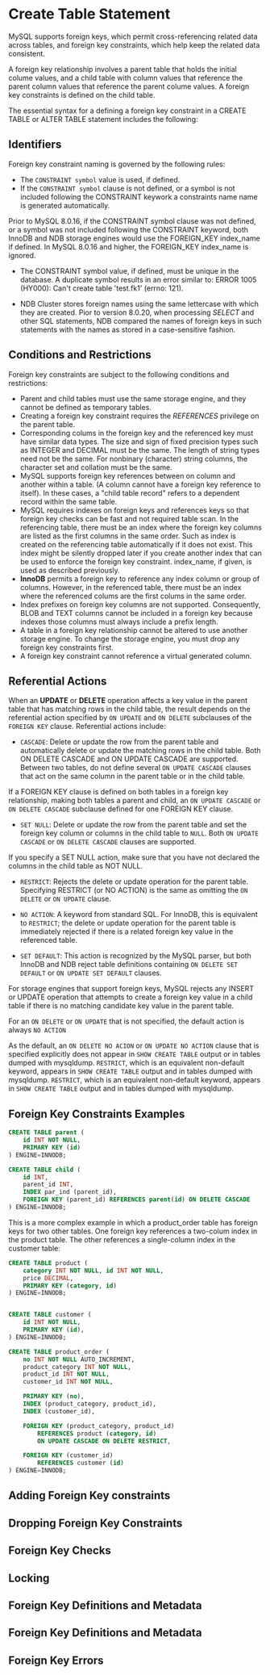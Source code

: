 # Create Table Statement

MySQL supports foreign keys, which permit cross-referencing related data across tables, and foreign key constraints, which help keep the related data consistent.

A foreign key relationship involves a parent table that holds the initial colume values, and a child table with column values that reference the parent column values that reference the parent colume values. A foreign key constraints is defined on the child table.

The essential syntax for a defining a foreign key constraint in a CREATE TABLE or ALTER TABLE statement includes the following:

## Identifiers

Foreign key constraint naming is governed by the following rules:

- The `CONSTRAINT symbol` value is used, if defined.
- If the `CONSTRAINT symbol` clause is not defined, or a symbol is not included following the CONSTRAINT keywork a constraints name name is generated automatically.

Prior to MySQL 8.0.16, if the CONSTRAINT symbol clause was not defined, or a symbol was not included following the CONSTRAINT keyword, both InnoDB and NDB storage engines would use the FOREIGN_KEY index_name if defined. In MySQL 8.0.16 and higher, the FOREIGN_KEY index_name is ignored.

- The CONSTRAINT symbol value, if defined, must be unique in the database. A duplicate symbol results in an error similar to: ERROR 1005 (HY000): Can't create table 'test.fk1' (errno: 121).

- NDB Cluster stores foreign names using the same lettercase with which they are created. Pior to version 8.0.20, when processing *SELECT* and other SQL statements, NDB compared the names of foreign keys in such statements with the names as stored in a case-sensitive fashion.  

## Conditions and Restrictions

Foreign key constraints are subject to the following conditions and restrictions:

- Parent and child tables must use the same storage engine, and they cannot be defined as temporary tables.
- Creating a foreign key constraint requires the *REFERENCES* privilege on the parent table.
- Corresponding colums in the foreign key and the referenced key must have similar data types. The size and sign of fixed precision types such as INTEGER and DECIMAL must be the same. The length of string types need not be the same. For nonbinary (character) string columns, the character set and collation must be the same.
- MySQL supports foreign key references between on column and another within a table. (A column cannot have a foreign key reference to itself). In these cases, a "child table record" refers to a dependent record within the same table.
- MySQL requires indexes on foreign keys and references keys so that foreign key checks can be fast and not required table scan. In the referencing table, there must be an index where the foreign key columns are listed as the first columns in the same order. Such as index is created on the referencing table automatically if it does not exist. This index might be silently dropped later if you create another index that can be used to enforce the foreign key constraint. index_name, if given, is used as described previously.
- **InnoDB** permits a foreign key to reference any index column or group of columns. However, in the referenced table, there must be an index where the referenced colums are the first colums in the same order.
- Index prefixes on foreign key columns are not supported. Consequently, BLOB and TEXT columns cannot be included in a foreign key because indexes  those columns must always include a prefix length.
- A table in a foreign key relationship cannot be altered to use another storage engine. To change the storage engine, you must drop any foreign key constraints first.
- A foreign key constraint cannot reference a virtual generated column.

## Referential Actions

When an **UPDATE** or **DELETE** operation affects a key value in the parent table that has matching rows in the child table, the result depends on the referential action specified by `ON UPDATE` and `ON DELETE` subclauses of the `FOREIGN KEY` clause. Referential actions include:

- `CASCADE`: Delete or update the row from the parent table and automatically delete or update the matching rows in the child table. Both ON DELETE CASCADE and ON UPDATE CASCADE are supported. Between two tables, do not define several `ON UPDATE CASCADE` clauses that act on the same column in the parent table or in the child table.

If a FOREIGN KEY clause is defined on both tables in a foreign key relationship, making both tables a parent and child, an `ON UPDATE CASCADE` or `ON DELETE CASCADE` subclause defined for one FOREIGN KEY clause.

- `SET NULL`: Delete or update the row from the parent table and set the foreign key column or columns in the child table to `NULL`. Both `ON UPDATE CASCADE` or `ON DELETE CASCADE` clauses are supported.

If you specify a SET NULL action, make sure that you have not declared the columns in the child table as NOT NULL.  

- `RESTRICT`: Rejects the delete or update operation for the parent table. Specifying RESTRICT (or NO ACTION) is the same as omitting the `ON DELETE` or `ON UPDATE` clause.

- `NO ACTION`: A keyword from standard SQL. For InnoDB, this is equivalent to `RESTRICT`; the delete or update operation for the parent table is immediately rejected if there is a related foreign key value in the referenced table.

- `SET DEFAULT`: This action is recognized by the MySQL parser, but both InnoDB and NDB reject table definitions containing `ON DELETE SET DEFAULT` or `ON UPDATE SET DEFAULT` clauses.

For storage engines that support foreign keys, MySQL rejects any INSERT or UPDATE operation that attempts to create a foreign key value in a child table if there is no matching candidate key value in the parent table.

For an `ON DELETE` or `ON UPDATE` that is not specified, the default action is always `NO ACTION`

As the default, an `ON DELETE NO ACION` or `ON UPDATE NO ACTION` clause that is specified explicitly does not appear in `SHOW CREATE TABLE` output or in tables dumped with mysqldump. `RESTRICT`, which is an equivalent non-default keyword, appears in `SHOW CREATE TABLE` output and in tables dumped with mysqldump. `RESTRICT`, which is an equivalent non-default keyword, appears in `SHOW CREATE TABLE` output and in tables dumped with mysqldump.

## Foreign Key Constraints Examples

```sql
CREATE TABLE parent (
    id INT NOT NULL,
    PRIMARY KEY (id)
) ENGINE=INNODB;

CREATE TABLE child (
    id INT,
    parent_id INT,
    INDEX par_ind (parent_id),
    FOREIGN KEY (parent_id) REFERENCES parent(id) ON DELETE CASCADE
) ENGINE=INNODB;
```

This is a more complex example in which a product_order table has foreign keys for two other tables. One foreign key references a two-colum index in the product table. The other references a single-column index in the customer table:

```sql
CREATE TABLE product (
    category INT NOT NULL, id INT NOT NULL,
    price DECIMAL,
    PRIMARY KEY (category, id)
) ENGINE=INNODB;


CREATE TABLE customer (
    id INT NOT NULL,
    PRIMARY KEY (id),
) ENGINE=INNODB;

CREATE TABLE product_order (
    no INT NOT NULL AUTO_INCREMENT,
    product_category INT NOT NULL,
    product_id INT NOT NULL,
    customer_id INT NOT NULL,

    PRIMARY KEY (no),
    INDEX (product_category, product_id),
    INDEX (customer_id),

    FOREIGN KEY (product_category, product_id)
        REFERENCES product (category, id)
        ON UPDATE CASCADE ON DELETE RESTRICT,

    FOREIGN KEY (customer_id)
        REFERENCES customer (id)
) ENGINE=INNODB;
```

## Adding Foreign Key constraints

## Dropping Foreign Key Constraints

## Foreign Key Checks

## Locking

## Foreign Key Definitions and Metadata

## Foreign Key Definitions and Metadata

## Foreign Key Errors
